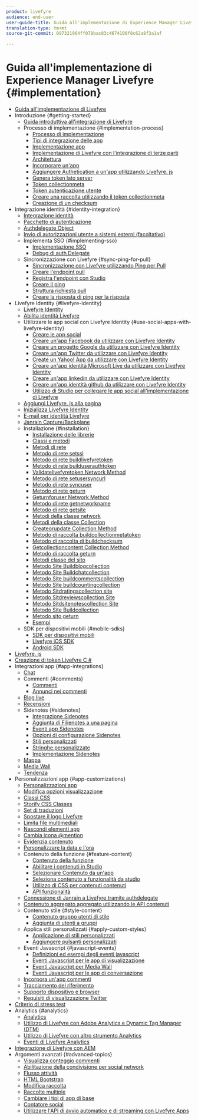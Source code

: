 ```yaml
---
product: livefyre
audience: end-user
user-guide-title: Guida all'implementazione di Experience Manager Livefyre
translation-type: tm+mt
source-git-commit: 097321964ff078bac83c4674100f8c62a8f3a1af

---
```



# Guida all'implementazione di Experience Manager Livefyre {#implementation}

+ [Guida all'implementazione di Livefyre](home.md)
+ Introduzione {#getting-started}
   + [Guida introduttiva all'integrazione di Livefyre](c-getting-started/c-getting-started.md)
   + Processo di implementazione {#implementation-process}
      + [Processo di implementazione](c-getting-started/c-implementation-process/c-implementation-process.md)
      + [Tipi di integrazione delle app](c-getting-started/c-implementation-process/c-app-integration-types.md)
      + [Implementazione app](c-getting-started/designer-app-implementation.md)
      + [Implementazione di Livefyre con l'integrazione di terze parti](c-app-integrations/implement-livefyre-3rd-party.md)
      + [Architettura](c-getting-started/c-implementation-process/c-architecture.md)
      + [Incorporare un'app](c-getting-started/c-implementation-process/c-using-livefyre.js-to-create-customize-and-use-apps-on-your-site.md)
      + [Aggiungere Authetication a un'app utilizzando Livefyre. js](c-getting-started/c-implementation-process/c-add-authetication-to-an-app-using-livefyre.js.md)
      + [Genera token lato server](c-getting-started/c-implementation-process/c-build-server-side-tokens.md)
      + [Token collectionmeta](c-getting-started/c-implementation-process/c-collectionmeta-tokent.md)
      + [Token autenticazione utente](c-getting-started/c-implementation-process/c-user-auth-token.md)
      + [Creare una raccolta utilizzando il token collectionmeta](t-create-a-collectionmeta-token.md)
      + [Creazione di un checksum](c-creating-a-checksum.md)
+ Integrazione identità {#identity-integration}
   + [Integrazione identità](t-about-identity-integration/t-about-identity-integration.md)
   + [Pacchetto di autenticazione](t-about-identity-integration/c-authorization-package.md)
   + [Authdelegate Object](t-about-identity-integration/c-building-an-auth-delegate.md)
   + [Invio di autorizzazioni utente a sistemi esterni (facoltativo)](t-about-identity-integration/c-posting-user-permissions-to-external-systems.md)
   + Implementa SSO {#implementing-sso}
      + [Implementazione SSO](t-about-identity-integration/c-implementing-sso/c-implementing-sso.md)
      + [Debug di auth Delegate](t-about-identity-integration/c-implementing-sso/c-debugging-auth.md)
   + Sincronizzazione con Livefyre {#sync-ping-for-pull}
      + [Sincronizzazione con Livefyre utilizzando Ping per Pull](t-about-identity-integration/t-sync-with-livefyre-using-ping-for-pull/t-sync-with-livefyre-using-ping-for-pull.md)
      + [Creare l'endpoint pull](t-about-identity-integration/t-sync-with-livefyre-using-ping-for-pull/t-build-the-pull-endpoint.md)
      + [Registra l'endpoint con Studio](t-about-identity-integration/t-sync-with-livefyre-using-ping-for-pull/c-register-the-endpoint-with-studio.md)
      + [Creare il ping](t-about-identity-integration/t-sync-with-livefyre-using-ping-for-pull/t-build-the-ping.md)
      + [Struttura richiesta pull](t-about-identity-integration/t-sync-with-livefyre-using-ping-for-pull/t-pull-request-structure.md)
      + [Creare la risposta di ping per la risposta](t-about-identity-integration/t-sync-with-livefyre-using-ping-for-pull/c-build-the-ping-for-pull-response.md)
+ Livefyre Identity {#livefyre-identity}
   + [Livefyre Identity](c-livefyre-identity-comp/c-livefyre-identity-comp.md)
   + [Abilita identità Livefyre](c-livefyre-identity-comp/t-enable-livefyre-identity.md)
   + Utilizzare le app social con Livefyre Identity {#use-social-apps-with-livefyre-identity}
      + [Creare le app social](c-livefyre-identity-comp/t-create-your-social-apps.md)
      + [Creare un'app Facebook da utilizzare con Livefyre Identity](c-livefyre-identity-comp/t-create-a-facebook-app-for-use-with-livefyre-identity.md)
      + [Creare un progetto Google da utilizzare con Livefyre Identity](c-livefyre-identity-comp/t-create-a-google-project-for-use-with-livefyre-identity.md)
      + [Creare un'app Twitter da utilizzare con Livefyre Identity](c-livefyre-identity-comp/t-create-a-twitter-app-for-use-with-livefyre-identity.md)
      + [Create un Yahoo! App da utilizzare con Livefyre Identity](c-livefyre-identity-comp/t-create-a-yahoo-app-for-use-with-livefyre-identity.md)
      + [Creare un'app identità Microsoft Live da utilizzare con Livefyre Identity](c-livefyre-identity-comp/t-create-a-microsoft-live-id-app-for-use-with-livefyre-identity.md)
      + [Creare un'app linkedin da utilizzare con Livefyre Identity](c-livefyre-identity-comp/t-create-a-linkedin-app-for-use-with-livefyre-identity.md)
      + [Creare un'app identità github da utilizzare con Livefyre Identity](c-livefyre-identity-comp/c-create-a-github-identity.md)
      + [Utilizzo di Studio per collegare le app social all'implementazione di Livefyre](c-livefyre-identity-comp/t-using-studio-to-connect-your-social-apps-to-your-livefyre-implementation.md)
   + [Aggiungi Livefyre. js alla pagina](c-livefyre-identity-comp/t-add-livefyre.js-to-the-page.md)
   + [Inizializza Livefyre Identity](c-livefyre-identity-comp/t-initialize-livefyre-identity.md)
   + [E-mail per identità Livefyre](c-livefyre-identity-comp/c-emails-for-livefyre-identity.md)
   + [Janrain Capture/Backplane](c-livefyre-identity-comp/c-janrain-capture-backplane-comp.md)
   + Installazione {#installation}
      + [Installazione delle librerie](c-installing-libraries/c-installing-libraries.md)
      + [Classi e metodi](c-installing-libraries/c-methods-livefyre.md)
      + [Metodi di rete](c-installing-libraries/c-network-methods.md)
      + [Metodo di rete setssl](c-installing-libraries/r-setssl-method.md)
      + [Metodo di rete buildlivefyretoken](c-installing-libraries/r-buildlivefyretoken-method.md)
      + [Metodo di rete builduserauthtoken](c-installing-libraries/r-builduserauthtoken-method.md)
      + [Validatelivefyretoken Network Method](c-installing-libraries/c-validatelivefyretoken-network-method.md)
      + [Metodo di rete setusersyncurl](c-installing-libraries/r-setusersyncurl-method.md)
      + [Metodo di rete syncuser](c-installing-libraries/r-syncuser-method.md)
      + [Metodo di rete geturn](c-installing-libraries/r-geturn-method.md)
      + [Geturnforuser Network Method](c-installing-libraries/r-geturnforuser-method.md)
      + [Metodo di rete getnetworkname](c-installing-libraries/r-getnetworkname-method.md)
      + [Metodo di rete getsite](c-installing-libraries/r-getsite-method.md)
      + [Metodi della classe network](c-installing-libraries/c-network-class-methods.md)
      + [Metodi della classe Collection](c-installing-libraries/c-collection-methods.md)
      + [Createorupdate Collection Method](c-installing-libraries/r-createorupdate-collection-method.md)
      + [Metodo di raccolta buildcollectionmetatoken](c-installing-libraries/r-buildcollectionmetatoken-collection-method.md)
      + [Metodo di raccolta di buildchecksum](c-installing-libraries/r-buildchecksum-collection-method.md)
      + [Getcollectioncontent Collection Method](c-installing-libraries/t-getcollectioncontent-collection-method.md)
      + [Metodo di raccolta geturn](c-installing-libraries/r-geturn-collection-method.md)
      + [Metodi classe del sito](c-installing-libraries/c-site-methods.md)
      + [Metodo Site Buildblogcollection](c-installing-libraries/r-buildblogcollection-site-method.md)
      + [Metodo Site Buildchatcollection](c-installing-libraries/r-buildchatcollection-site-method.md)
      + [Metodo Site buildcommentscollection](c-installing-libraries/r-buildcommentscollection-site-method.md)
      + [Metodo Site buildcountingcollection](c-installing-libraries/r-buildcountingcollection-site-method.md)
      + [Metodo Sitdratingscollection site](c-installing-libraries/r-buildratingscollection-site-method.md)
      + [Metodo Sitdreviewscollection Site](c-installing-libraries/r-buildreviewscollection-site-method.md)
      + [Metodo Sitdsitenotescollection Site](c-installing-libraries/r-buildsitenotescollection-site-method.md)
      + [Metodo Site Buildcollection](c-installing-libraries/r-buildcollection-site-method.md)
      + [Metodo sito geturn](c-installing-libraries/r-geturn-site-method.md)
      + [Esempi](c-installing-libraries/c-libraries-examples.md)
   + SDK per dispositivi mobili {#mobile-sdks}
      + [SDK per dispositivi mobili](c-mobile-sdks/c-mobile-sdks.md)
      + [Livefyre iOS SDK](c-mobile-sdks/c-livefyre-ios-sdk.md)
      + [Android SDK](c-mobile-sdks/c-android-sdk.md)
+ [Livefyre. js](c-livefyre.js.md)
+ [Creazione di token Livefyre C #](c-creating-livefyre-tokens-c-.md)
+ Integrazioni app {#app-integrations}
   + [Chat](c-app-integrations/c-app-integratios-chat.md)
   + Commenti {#comments}
      + [Commenti](c-app-integrations/c-comments-integration/c-comments-integration.md)
      + [Annunci nei commenti](c-app-integrations/c-comments-integration/c-ads-in-comments-integration.md)
   + [Blog live](c-app-integrations/c-live-blog-integration.md)
   + [Recensioni](c-app-integrations/c-reviews-integration.md)
   + Sidenotes {#sidenotes}
      + [Integrazione Sidenotes](c-app-integrations/c-sidenotes-integration/r-sidenotes-integration.md)
      + [Aggiunta di Filienotes a una pagina](c-app-integrations/c-sidenotes-integration/r-adding-sidenotes-to-a-page.md)
      + [Eventi app Sidenotes](c-app-integrations/c-sidenotes-integration/r-app-events.md)
      + [Opzioni di configurazione Sidenotes](c-app-integrations/c-sidenotes-integration/r-configuration-options.md)
      + [Stili personalizzati](c-app-integrations/c-sidenotes-integration/r-custom-styles.md)
      + [Stringhe personalizzate](c-app-integrations/c-sidenotes-integration/r-custom-strings.md)
      + [Implementazione Sidenotes](c-app-integrations/c-sidenotes-integration/r-sidenotes-implementation.md)
   + [Mappa](c-app-integrations/c-map-integration.md)
   + [Media Wall](c-app-integrations/c-media-wall-integration.md)
   + [Tendenza](c-app-integrations/c-trending-integration.md)
+ Personalizzazioni app {#app-customizations}
   + [Personalizzazioni app](c-app-customizations/c-app-customizations.md)
   + [Modifica opzioni visualizzazione](c-app-customizations/c-change-display-options.md)
   + [Classi CSS](c-app-customizations/c-css-classes.md)
   + [Storify CSS Classes](c-app-customizations/c-storify-css-classes.md)
   + [Set di traduzioni](c-app-customizations/c-translation-sets.md)
   + [Spostare il logo Livefyre](c-app-customizations/c-move-the-livefyre-logo.md)
   + [Limita file multimediali](c-app-customizations/c-restrict-media.md)
   + [Nascondi elementi app](c-app-customizations/c-hide-app-elements.md)
   + [Cambia icona @mention](c-app-customizations/c-change-mention-icon.md)
   + [Evidenzia contenuto](c-app-customizations/c-highlight-content.md)
   + [Personalizzare la data e l'ora](c-app-customizations/c-date-time-stamp.md)
   + Contenuto della funzione {#feature-content}
      + [Contenuto della funzione](c-app-customizations/t-feature-content.md)
      + [Abilitare i contenuti in Studio](c-app-customizations/t-enable-featuring-content-in-studio.md)
      + [Selezionare Contenuto da un'app](c-app-customizations/t-select-content-to-feature.md)
      + [Seleziona contenuto a funzionalità da studio](c-app-customizations/t-select-content-to-feature-from-studio.md)
      + [Utilizzo di CSS per contenuti contenuti](c-app-customizations/c-use-css-to-style-featured-content.md)
      + [API funzionalità](c-app-customizations/c-feature-apis.md)
   + [Connessione di Janrain a Livefyre tramite authdelegate](c-app-customizations/c-connecting-janrain-to-livefyre-using-authdelegate.md)
   + [Contenuto aggregato aggregato utilizzando le API contenuti](c-app-customizations/c-aggregated-featured-content-using-the-featured-apis.md)
   + Contenuto stile {#style-content}
      + [Contenuto gruppo utenti di stile](c-app-customizations/c-style-user-group-content.md)
      + [Aggiunta di utenti a gruppi](c-app-customizations/c-adding-users-to-groups.md)
   + Applica stili personalizzati {#apply-custom-styles}
      + [Applicazione di stili personalizzati](c-app-customizations/c-applying-custom-styles-.md)
      + [Aggiungere pulsanti personalizzati](c-app-customizations/t-add-custom-buttons.md)
   + Eventi Javascript {#javascript-events}
      + [Definizioni ed esempi degli eventi javascript](c-app-customizations/c-javascript-events.md)
      + [Eventi Javascript per le app di visualizzazione](c-app-customizations/c-javascript-events-for-visualization-apps.md)
      + [Eventi Javascript per Media Wall](c-app-customizations/c-javascript-events-media-wall.md)
      + [Eventi Javascript per le app di conversazione](c-app-customizations/c-javascript-events-for-conversation-apps.md)
   + [Incorpora un'app commenti](c-app-customizations/c-embed-a-comments-app.md)
   + [Tracciamento del riferimento](c-app-customizations/c-referral-tracking.md)
   + [Supporto dispositivo e browser](c-app-customizations/c-device-and-browser-support.md)
   + [Requisiti di visualizzazione Twitter](c-app-customizations/c-twitter-display-requirements.md)
+ [Criterio di stress test](c-stress-test-policy.md)
+ Analytics {#analytics}
   + [Analytics](livefyre-analytics/livefyre-analytics.md)
   + [Utilizzo di Livefyre con Adobe Analytics e Dynamic Tag Manager (DTM)](livefyre-analytics/c-use-livefyre-with-adobe-analytics.md)
   + [Utilizzo di Livefyre con altro strumento Analytics](livefyre-analytics/c-livefyre-analytics.md)
   + [Eventi di Livefyre Analytics](livefyre-analytics/c-livefyre-analytics-events.md)
+ [Integrazione di Livefyre con AEM](c-livefyre-aem-integration.md)
+ Argomenti avanzati {#advanced-topics}
   + [Visualizza conteggio commenti](c-advanced-topics/t-display-comment-count.md)
   + [Abilitazione della condivisione per social network](c-advanced-topics/c-enabling-social-sharing.md)
   + [Flusso attività](c-advanced-topics/c-activity-stream.md)
   + [HTML Bootstrap](c-advanced-topics/c-bootstrap-html.md)
   + [Modifica raccolta](c-advanced-topics/c-change-collection.md)
   + [Raccolte multiple](c-advanced-topics/c-multiple-collections.md)
   + [Cambiare i tipi di app di base](c-advanced-topics/c-switch-core-app-types.md)
   + [Contatore social](c-advanced-topics/c-social-counter.md)
   + [Utilizzare l'API di avvio automatico e di streaming con Livefyre Apps](c-advanced-topics/bootstrap-stream-api.md)

